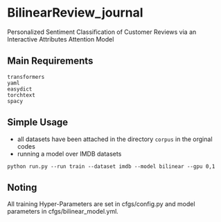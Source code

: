 # BilinearReview_journal
Personalized Sentiment Classification of Customer Reviews via an Interactive Attributes Attention Model

## Main Requirements
```
transformers
yaml
easydict
torchtext
spacy
```


## Simple Usage
- all datasets have been attached in the directory `corpus` in the orginal codes
- running a model over IMDB datasets
```
python run.py --run train --dataset imdb --model bilinear --gpu 0,1
```

## Noting
All training Hyper-Parameters are set in cfgs/config.py and model parameters in cfgs/bilinear_model.yml.
